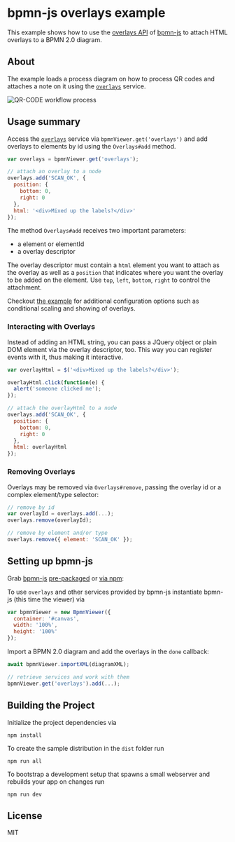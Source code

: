 # bpmn-js overlays example

This example shows how to use the [overlays API](https://github.com/bpmn-io/diagram-js/blob/master/lib/features/overlays/Overlays.js) of [bpmn-js](https://github.com/bpmn-io/bpmn-js) to attach HTML overlays to a BPMN 2.0 diagram.


## About

The example loads a process diagram on how to process QR codes and attaches a note on it using the  [`overlays`](https://github.com/bpmn-io/diagram-js/blob/master/lib/features/overlays/Overlays.js) service.

![QR-CODE workflow process](./docs/qr-code.gif "Screencast of overlays in action.")


## Usage summary

Access the [`overlays`](https://github.com/bpmn-io/diagram-js/blob/master/lib/features/overlays/Overlays.js) service via `bpmnViewer.get('overlays')` and add overlays to elements by id using the `Overlays#add` method.

```javascript
var overlays = bpmnViewer.get('overlays');

// attach an overlay to a node
overlays.add('SCAN_OK', {
  position: {
    bottom: 0,
    right: 0
  },
  html: '<div>Mixed up the labels?</div>'
});
```

The method `Overlays#add` receives two important parameters:

* a element or elementId
* a overlay descriptor

The overlay descriptor must contain a `html` element you want to attach as the overlay as well as a `position` that indicates where you want the overlay to be added on the element. Use `top`, `left`, `bottom`, `right` to control the attachment.

Checkout [the example](https://github.com/bpmn-io/bpmn-js-examples/blob/master/overlays/app/app.js) for additional configuration options such as conditional scaling and showing of overlays.


### Interacting with Overlays

Instead of adding an HTML string, you can pass a JQuery object or plain DOM element via the overlay descriptor, too. This way you can register events with it, thus making it interactive.

```javascript
var overlayHtml = $('<div>Mixed up the labels?</div>');

overlayHtml.click(function(e) {
  alert('someone clicked me');
});

// attach the overlayHtml to a node
overlays.add('SCAN_OK', {
  position: {
    bottom: 0,
    right: 0
  },
  html: overlayHtml
});
```

### Removing Overlays

Overlays may be removed via `Overlays#remove`, passing the overlay id or a complex element/type selector:

```javascript
// remove by id
var overlayId = overlays.add(...);
overlays.remove(overlayId);

// remove by element and/or type
overlays.remove({ element: 'SCAN_OK' });
```


## Setting up bpmn-js

Grab [bpmn-js](https://github.com/bpmn-io/bpmn-js) [pre-packaged](../pre-packaged) or [via npm](../bundling):

To use `overlays` and other services provided by bpmn-js instantiate bpmn-js (this time the viewer) via

```javascript
var bpmnViewer = new BpmnViewer({
  container: '#canvas',
  width: '100%',
  height: '100%'
});
```

Import a BPMN 2.0 diagram and add the overlays in the `done` callback:

```javascript
await bpmnViewer.importXML(diagramXML);

// retrieve services and work with them
bpmnViewer.get('overlays').add(...);
```


## Building the Project

Initialize the project dependencies via

```
npm install
```

To create the sample distribution in the `dist` folder run

```
npm run all
```

To bootstrap a development setup that spawns a small webserver and rebuilds your app on changes run

```
npm run dev
```


## License

MIT
